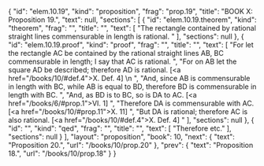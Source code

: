 {
  "id": "elem.10.19",
  "kind": "proposition",
  "frag": "prop.19",
  "title": "BOOK X: Proposition 19.",
  "text": null,
  "sections": [
    {
      "id": "elem.10.19.theorem",
      "kind": "theorem",
      "frag": "",
      "title": "",
      "text": [
        "The rectangle contained by rational straight lines commensurable in length is rational. "
      ],
      "sections": null
    },
    {
      "id": "elem.10.19.proof",
      "kind": "proof",
      "frag": "",
      "title": "",
      "text": [
        "For let the rectangle AC be contained by the rational straight lines AB, BC commensurable in length; I say that AC is rational. ",
        "For on AB let the square AD be described; therefore AD is rational. [<a href=\"/books/10/#def.4\">X. Def. 4</a>] \n      ",
        "And, since AB is commensurable in length with BC, while AB is equal to BD, therefore BD is commensurable in length with BC. ",
        "And, as BD is to BC, so is DA to AC. [<a href=\"/books/6/#prop.1\">VI. 1</a>] ",
        "Therefore DA is commensurable with AC. [<a href=\"/books/10/#prop.11\">X. 11</a>] ",
        "But DA is rational; therefore AC is also rational. [<a href=\"/books/10/#def.4\">X. Def. 4</a>] "
      ],
      "sections": null
    },
    {
      "id": "",
      "kind": "qed",
      "frag": "",
      "title": "",
      "text": [
        "Therefore etc."
      ],
      "sections": null
    }
  ],
  "layout": "proposition",
  "book": 10,
  "next": {
    "text": "Proposition 20.",
    "url": "/books/10/prop.20"
  },
  "prev": {
    "text": "Proposition 18.",
    "url": "/books/10/prop.18"
  }
}
